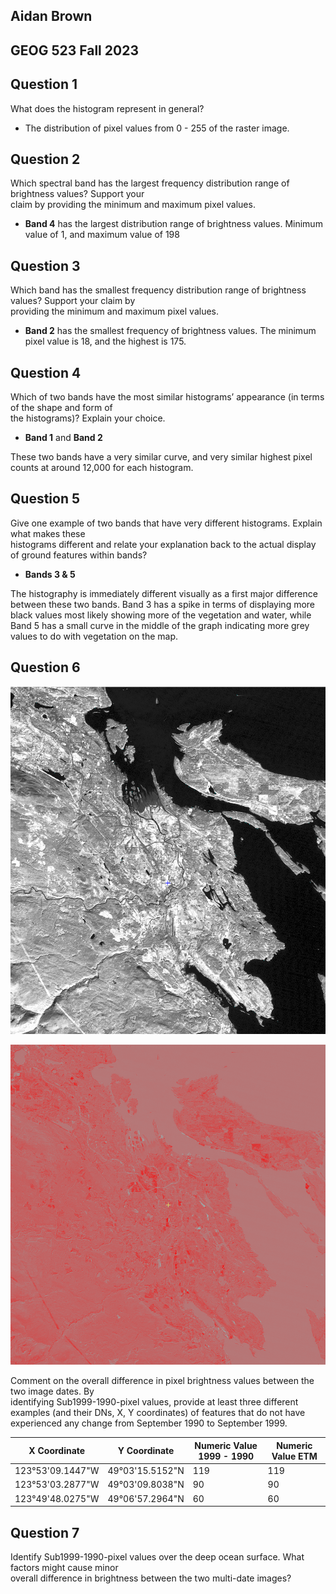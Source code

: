 
## Aidan Brown
## GEOG 523 Fall 2023



## Question 1

What does the histogram represent in general?

- The distribution of pixel values from 0 - 255 of the raster image.

## Question 2

Which spectral band has the largest frequency distribution range of brightness values? Support your  
claim by providing the minimum and maximum pixel values.

- **Band 4** has the largest distribution range of brightness values. Minimum value of 1, and maximum value of 198

## Question 3

Which band has the smallest frequency distribution range of brightness values? Support your claim by  
providing the minimum and maximum pixel values.


- **Band 2** has the smallest frequency of brightness values. The minimum pixel value is 18, and the highest is 175.

## Question 4

Which of two bands have the most similar histograms’ appearance (in terms of the shape and form of  
the histograms)? Explain your choice.

- **Band 1** and **Band 2**

These two bands have a very similar curve, and very similar highest pixel counts at around 12,000 for each histogram. 

## Question 5

Give one example of two bands that have very different histograms. Explain what makes these  
histograms different and relate your explanation back to the actual display of ground features within bands?

- **Bands 3 & 5**

The histography is immediately different visually as a first major difference between these two bands. Band 3 has a spike in terms of displaying more black values most likely showing more of the vegetation and water, while Band 5 has a small curve in the middle of the graph indicating more grey values to do with vegetation on the map.

## Question 6

![Pasted image 20231003122923.png](../../attachments/Pasted%20image%2020231003122923.png)

![Pasted image 20231003113827.png](../../attachments/Pasted%20image%2020231003113827.png)

Comment on the overall difference in pixel brightness values between the two image dates. By  
identifying Sub1999-1990-pixel values, provide at least three different examples (and their DNs, X, Y coordinates) of features that do not have experienced any change from September 1990 to September 1999.


| X Coordinate | Y Coordinate | Numeric Value 1999 - 1990 | Numeric Value ETM |
| -------| -------- | -------- | -------- |
| 123°53'09.1447"W | 49°03'15.5152"N | 119 | 119 |
| 123°53'03.2877"W | 49°03'09.8038"N | 90 | 90 |
| 123°49'48.0275"W | 49°06'57.2964"N | 60 | 60 |


## Question 7

Identify Sub1999-1990-pixel values over the deep ocean surface. What factors might cause minor  
overall difference in brightness between the two multi-date images?





